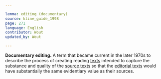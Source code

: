 ```yaml
---

lemma: editing (documentary)
source: kline_guide_1998
page: 271
language: English
contributor: Wout
updated_by: Wout

---
```


**Documentary editing.** A term that became current in the later 1970s to describe the process of creating reading [texts](text.html) intended to capture the substance and quality of the [source texts](textSource.html) so that the [editorial texts](textEdited.html) would have substantially the same evidentiary value as their sources.
